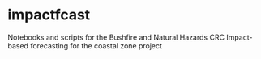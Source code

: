 # impactfcast
Notebooks and scripts for the Bushfire and Natural Hazards CRC Impact-based forecasting for the coastal zone project
